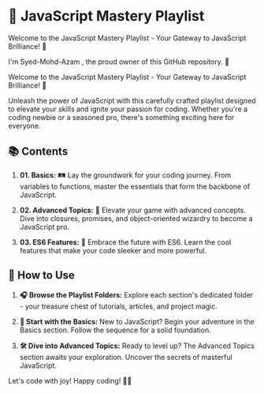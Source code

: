 # 🚀 JavaScript Mastery Playlist
Welcome to the JavaScript Mastery Playlist - Your Gateway to JavaScript Brilliance! 🌟

I'm Syed-Mohd-Azam , the proud owner of this GitHub repository. 🎉

Welcome to the JavaScript Mastery Playlist - Your Gateway to JavaScript Brilliance! 🌟

Unleash the power of JavaScript with this carefully crafted playlist designed to elevate your skills and ignite your passion for coding. Whether you're a coding newbie or a seasoned pro, there's something exciting here for everyone.

## 📚 Contents

1. **01. Basics:** 🛤️ Lay the groundwork for your coding journey. From variables to functions, master the essentials that form the backbone of JavaScript.

2. **02. Advanced Topics:** 🚀 Elevate your game with advanced concepts. Dive into closures, promises, and object-oriented wizardry to become a JavaScript pro.

3. **03. ES6 Features:** 🌈 Embrace the future with ES6. Learn the cool features that make your code sleeker and more powerful.


## 🚀 How to Use

1. **🎧 Browse the Playlist Folders:** Explore each section's dedicated folder - your treasure chest of tutorials, articles, and project magic.

2. **🚀 Start with the Basics:** New to JavaScript? Begin your adventure in the Basics section. Follow the sequence for a solid foundation.

3. **🛠 Dive into Advanced Topics:** Ready to level up? The Advanced Topics section awaits your exploration. Uncover the secrets of masterful JavaScript.

Let's code with joy! Happy coding! 🚀✨
